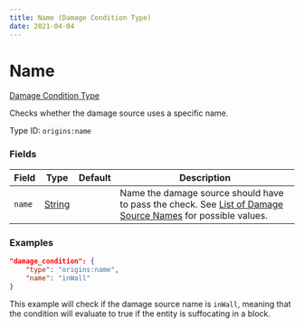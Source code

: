 ```yaml
---
title: Name (Damage Condition Type)
date: 2021-04-04
---
```


# Name

[Damage Condition Type](../damage_condition_types.md)

Checks whether the damage source uses a specific name.

Type ID: `origins:name`


### Fields

Field  | Type | Default | Description
-------|------|---------|-------------
`name` | [String](../data_types/string.md) | |  Name the damage source should have to pass the check. See [List of Damage Source Names](../../misc/extras/damage_source_names.md) for possible values.


### Examples

```json
"damage_condition": {
    "type": "origins:name",
    "name": "inWall"
}
```

This example will check if the damage source name is `inWall`, meaning that the condition will evaluate to true if the entity is suffocating in a block.
